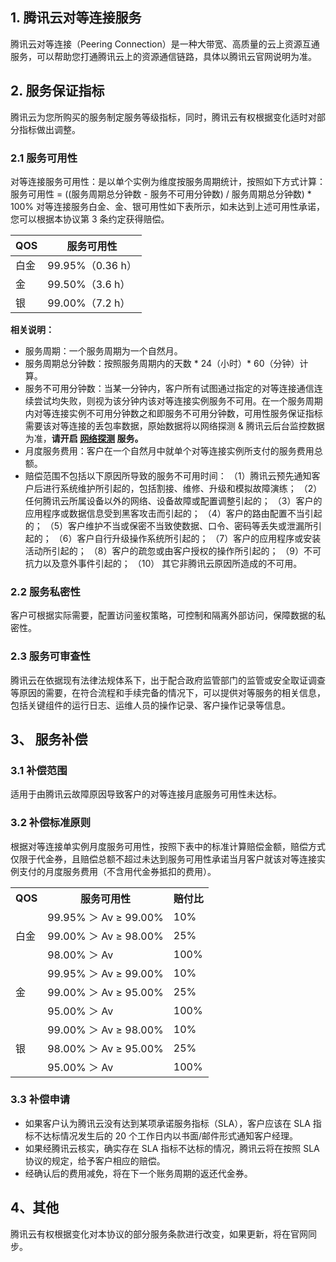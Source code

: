 ## 1. 腾讯云对等连接服务
腾讯云对等连接（Peering Connection）是一种大带宽、高质量的云上资源互通服务，可以帮助您打通腾讯云上的资源通信链路，具体以腾讯云官网说明为准。
## 2. 服务保证指标
腾讯云为您所购买的服务制定服务等级指标，同时，腾讯云有权根据变化适时对部分指标做出调整。
### 2.1 服务可用性
对等连接服务可用性：是以单个实例为维度按服务周期统计，按照如下方式计算：
服务可用性 = ((服务周期总分钟数 - 服务不可用分钟数) / 服务周期总分钟数) \* 100%
对等连接服务白金、金、银可用性如下表所示，如未达到上述可用性承诺，您可以根据本协议第 3 条约定获得赔偿。

| QOS | 服务可用性 |
|---------|---------|
| 白金 | 99.95%（0.36 h） |
| 金 | 99.50%（3.6 h） |
| 银 | 99.00%（7.2 h） |

**相关说明：** 
- 服务周期：一个服务周期为一个自然月。
- 服务周期总分钟数：按照服务周期内的天数 \* 24（小时）\* 60（分钟）计算。
- 服务不可用分钟数：当某一分钟内，客户所有试图通过指定的对等连接通信连续尝试均失败，则视为该分钟内该对等连接实例服务不可用。在一个服务周期内对等连接实例不可用分钟数之和即服务不可用分钟数，可用性服务保证指标需要该对等连接的丢包率数据，原始数据将以网络探测 & 腾讯云后台监控数据为准，**请开启 [网络探测](https://console.cloud.tencent.com/vpc/detection) 服务。**
- 月度服务费用：客户在一个自然月中就单个对等连接实例所支付的服务费用总额。
- 赔偿范围不包括以下原因所导致的服务不可用时间：
 （1）腾讯云预先通知客户后进行系统维护所引起的，包括割接、维修、升级和模拟故障演练； 
 （2）任何腾讯云所属设备以外的网络、设备故障或配置调整引起的； 
 （3）客户的应用程序或数据信息受到黑客攻击而引起的； 
 （4）客户的路由配置不当引起的； 
 （5）客户维护不当或保密不当致使数据、口令、密码等丢失或泄漏所引起的； 
 （6）客户自行升级操作系统所引起的； 
 （7）客户的应用程序或安装活动所引起的； 
 （8）客户的疏忽或由客户授权的操作所引起的； 
 （9）不可抗力以及意外事件引起的； 
 （10） 其它非腾讯云原因所造成的不可用。
 
### 2.2 服务私密性
客户可根据实际需要，配置访问鉴权策略，可控制和隔离外部访问，保障数据的私密性。
### 2.3 服务可审查性
腾讯云在依据现有法律法规体系下，出于配合政府监管部门的监管或安全取证调查等原因的需要，在符合流程和手续完备的情况下，可以提供对等服务的相关信息，包括关键组件的运行日志、运维人员的操作记录、客户操作记录等信息。
## 3、 服务补偿
### 3.1 补偿范围
适用于由腾讯云故障原因导致客户的对等连接月底服务可用性未达标。
### 3.2 补偿标准原则
根据对等连接单实例月度服务可用性，按照下表中的标准计算赔偿金额，赔偿方式仅限于代金券，且赔偿总额不超过未达到服务可用性承诺当月客户就该对等连接实例支付的月度服务费用（不含用代金券抵扣的费用）。

<table>
<tbody>
<tr>
<th>QOS</th>
<th>服务可用性</th>
<th>赔付比</th>
</tr>
<tr>
<td rowspan=3>白金</td>
<td>99.95% ＞ Av ≥ 99.00%</td>
<td>10%</td>
</tr>
<tr>
<td>99.00% ＞ Av ≥ 98.00%</td>
<td>25%</td>
</tr>
<tr>
<td>98.00% ＞ Av</td>
<td>100%</td>
</tr>
<tr>
<td rowspan=3>金</td>
<td>99.95% ＞ Av ≥ 99.00%</td>
<td>10%</td>
</tr>
<tr>
<td>99.00% ＞ Av ≥ 95.00%</td>
<td>25%</td>
</tr>
<tr>
<td>95.00% ＞ Av</td>
<td>100%</td>
</tr>
<tr>
<td rowspan=3>银</td>
<td>99.00% ＞ Av ≥ 98.00%</td>
<td>10%</td>
</tr>
<tr>
<td>98.00% ＞ Av ≥ 95.00%</td>
<td>25%</td>
</tr>
<tr>
<td>95.00% ＞ Av</td>
<td>100%</td>
</tr>
</tbody>
</table>

### 3.3 补偿申请
- 如果客户认为腾讯云没有达到某项承诺服务指标（SLA），客户应该在 SLA 指标不达标情况发生后的 20 个工作日内以书面/邮件形式通知客户经理。
- 如果经腾讯云核实，确实存在 SLA 指标不达标的情况，腾讯云将在按照 SLA 协议的规定，给予客户相应的赔偿。
- 经确认后的费用减免，将在下一个账务周期的返还代金券。

## 4、其他
腾讯云有权根据变化对本协议的部分服务条款进行改变，如果更新，将在官网同步。
